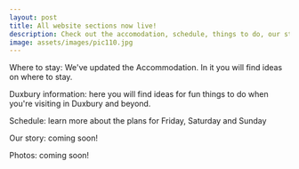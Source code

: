 ```yaml
---
layout: post
title: All website sections now live!
description: Check out the accomodation, schedule, things to do, our story and photos
image: assets/images/pic110.jpg
---
```


Where to stay: We've updated the Accommodation.  In it you will find  ideas on where to stay.

Duxbury information: here you will find ideas for fun things to do when you're visiting in Duxbury and beyond. 

Schedule: learn more about the plans for Friday, Saturday and Sunday

Our story: coming soon! 

Photos: coming soon! 
